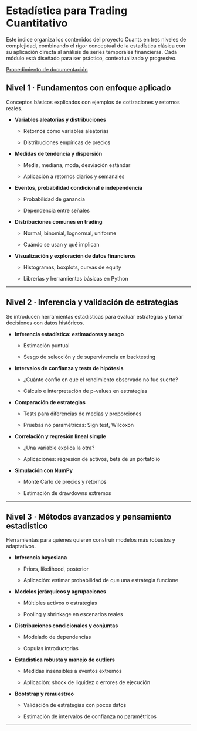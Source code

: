 # Estadística para Trading Cuantitativo

Este índice organiza los contenidos del proyecto Cuants en tres niveles de complejidad, combinando el rigor conceptual de la estadística clásica con su aplicación directa al análisis de series temporales financieras. Cada módulo está diseñado para ser práctico, contextualizado y progresivo.

[Procedimiento de documentación](procedimiento_documentacion.md)

## Nivel 1 · Fundamentos con enfoque aplicado

Conceptos básicos explicados con ejemplos de cotizaciones y retornos reales.

* **Variables aleatorias y distribuciones**

  * Retornos como variables aleatorias

  * Distribuciones empíricas de precios

* **Medidas de tendencia y dispersión**

  * Media, mediana, moda, desviación estándar

  * Aplicación a retornos diarios y semanales

* **Eventos, probabilidad condicional e independencia**

  * Probabilidad de ganancia

  * Dependencia entre señales

* **Distribuciones comunes en trading**

  * Normal, binomial, lognormal, uniforme

  * Cuándo se usan y qué implican

* **Visualización y exploración de datos financieros**

  * Histogramas, boxplots, curvas de equity

  * Librerías y herramientas básicas en Python

***

## Nivel 2 · Inferencia y validación de estrategias

Se introducen herramientas estadísticas para evaluar estrategias y tomar decisiones con datos históricos.

* **Inferencia estadística: estimadores y sesgo**

  * Estimación puntual

  * Sesgo de selección y de supervivencia en backtesting

* **Intervalos de confianza y tests de hipótesis**

  * ¿Cuánto confío en que el rendimiento observado no fue suerte?

  * Cálculo e interpretación de p-values en estrategias

* **Comparación de estrategias**

  * Tests para diferencias de medias y proporciones

  * Pruebas no paramétricas: Sign test, Wilcoxon

* **Correlación y regresión lineal simple**

  * ¿Una variable explica la otra?

  * Aplicaciones: regresión de activos, beta de un portafolio

* **Simulación con NumPy**

  * Monte Carlo de precios y retornos

  * Estimación de drawdowns extremos

***

## Nivel 3 · Métodos avanzados y pensamiento estadístico

Herramientas para quienes quieren construir modelos más robustos y adaptativos.

* **Inferencia bayesiana**

  * Priors, likelihood, posterior

  * Aplicación: estimar probabilidad de que una estrategia funcione

* **Modelos jerárquicos y agrupaciones**

  * Múltiples activos o estrategias

  * Pooling y shrinkage en escenarios reales

* **Distribuciones condicionales y conjuntas**

  * Modelado de dependencias

  * Copulas introductorias

* **Estadística robusta y manejo de outliers**

  * Medidas insensibles a eventos extremos

  * Aplicación: shock de liquidez o errores de ejecución

* **Bootstrap y remuestreo**

  * Validación de estrategias con pocos datos

  * Estimación de intervalos de confianza no paramétricos

***

